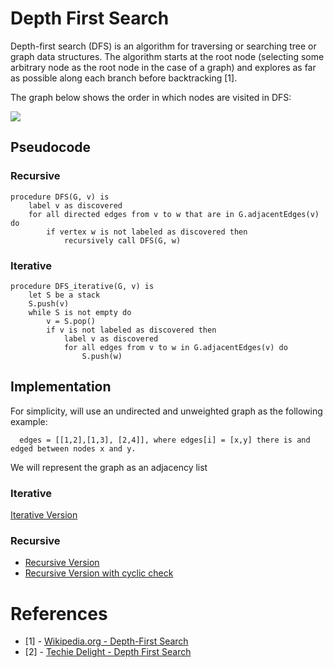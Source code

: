 # Depth First Search

Depth-first search (DFS) is an algorithm for traversing or searching tree or graph data structures. The algorithm starts at the root node (selecting some arbitrary node as the root node in the case of a graph) and explores as far as possible along each branch before backtracking [1].

The graph below shows the order in which nodes are visited in DFS:

[![](https://mermaid.ink/img/pako:eNpV0MkKwjAQBuBXCXP6Cxbcl97U1rrd9JhLMNEWukhND1L67qahFTK5DB__MEwaepRSUUCvSrwTdg95wUxtgYnnMd_32Q6Yel7PVvbAypUQWA-ysxIBM1cOwHKQ0EoMbFw5mrX_ZZGlEzB35QwsBomtXMzY2KWroUlH3WOMRpSrKhepNKc2nXDSicoVp8C0Uj1FnWlOvGhNtH5LoVUkU11WFDxF9lEjErUub9_iQYGuajWEwlSYn8v7VPsDS5BTNw)](https://mermaid.live/edit#pako:eNpV0MkKwjAQBuBXCXP6Cxbcl97U1rrd9JhLMNEWukhND1L67qahFTK5DB__MEwaepRSUUCvSrwTdg95wUxtgYnnMd_32Q6Yel7PVvbAypUQWA-ysxIBM1cOwHKQ0EoMbFw5mrX_ZZGlEzB35QwsBomtXMzY2KWroUlH3WOMRpSrKhepNKc2nXDSicoVp8C0Uj1FnWlOvGhNtH5LoVUkU11WFDxF9lEjErUub9_iQYGuajWEwlSYn8v7VPsDS5BTNw)

## Pseudocode

### Recursive
```
procedure DFS(G, v) is
    label v as discovered
    for all directed edges from v to w that are in G.adjacentEdges(v) do
        if vertex w is not labeled as discovered then
            recursively call DFS(G, w)
```

### Iterative
```
procedure DFS_iterative(G, v) is
    let S be a stack
    S.push(v)
    while S is not empty do
        v = S.pop()
        if v is not labeled as discovered then
            label v as discovered
            for all edges from v to w in G.adjacentEdges(v) do 
                S.push(w)
```

## Implementation
For simplicity, will use an undirected and unweighted graph as the following example:

```
  edges = [[1,2],[1,3], [2,4]], where edges[i] = [x,y] there is and edged between nodes x and y.
```

We will represent the graph as an adjacency list


### Iterative
[Iterative Version](./README.md)

### Recursive
* [Recursive Version](./dfs_recursive.go)
* [Recursive Version with cyclic check](./dfs_recursive_with_cycle_check.go)

# References
* [1] - [Wikipedia.org - Depth-First Search](https://en.wikipedia.org/wiki/Depth-first_search)
* [2] - [Techie Delight - Depth First Search](https://www.techiedelight.com/depth-first-search/)